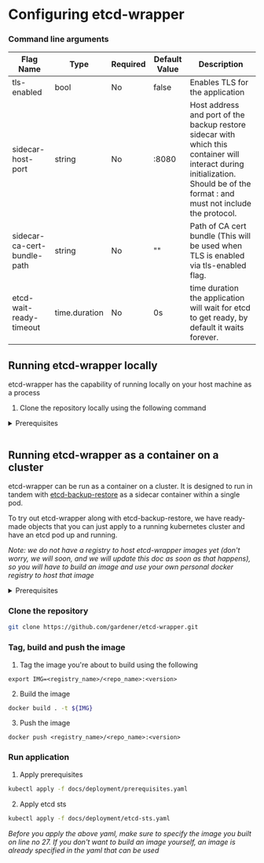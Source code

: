 # Configuring etcd-wrapper

### Command line arguments
| Flag Name | Type | Required | Default Value | Description |
| --- | --- | --- | --- | --- |
| tls-enabled | bool | No | false | Enables TLS for the application |
| sidecar-host-port | string | No | :8080 | Host address and port of the backup restore sidecar with which this container will interact during initialization. Should be of the format <host>:<port> and must not include the protocol. |
| sidecar-ca-cert-bundle-path | string | No | "" | Path of CA cert bundle (This will be used when TLS is enabled via tls-enabled flag. |
| etcd-wait-ready-timeout | time.duration | No | 0s | time duration the application will wait for etcd to get ready, by default it waits forever. |

## Running etcd-wrapper locally
etcd-wrapper has the capability of running locally on your host machine as a process

1. Clone the repository locally using the following command
<details>
<summary>Prerequisites</summary>
<br>
Install Git

On MacOS run:
```bash
brew install git
```
For other OS or for more detailed instructions please follow the [installation instructions](https://git-scm.com/downloads).
</details>

```bash

 ```

## Running etcd-wrapper as a container on a cluster
etcd-wrapper can be run as a container on a cluster. It is designed to run in tandem with [etcd-backup-restore](https://github.com/gardener/etcd-backup-restore) as a sidecar container within a single pod.

To try out etcd-wrapper along with etcd-backup-restore, we have ready-made objects that you can just apply to a running kubernetes cluster and have an etcd pod up and running.

*Note: we do not have a registry to host etcd-wrapper images yet (don't worry, we will soon, and we will update this doc as soon as that happens), so you will have to build an image and use your own personal docker registry to host that image*

<details>
<summary>Prerequisites</summary>

#### Install Git

On MacOS run:
```bash
brew install git
```
For other OS or for more detailed instructions please follow the [installation instructions](https://git-scm.com/downloads).
<br />
#### Install Docker

In order to test etcd-wrapper containers you will need a local kubernetes setup. Easiest way is to first install Docker. This becomes a pre-requisite to setting up either a vanilla KIND/minikube cluster or a local Gardener cluster.

On MacOS run:
```bash
brew install -cash docker
```
For other OS, follow the [installation instructions](https://docs.docker.com/get-docker/).

#### Installing Kubectl

To interact with the local Kubernetes cluster you will need kubectl. On MacOS run:
```bash
brew install kubernetes-cli
```
For other OS, follow the [installation instructions](https://kubernetes.io/docs/tasks/tools/install-kubectl/).
</details>

### Clone the repository
```bash
git clone https://github.com/gardener/etcd-wrapper.git
```

### Tag, build and push the image
1. Tag the image you're about to build using the following
```
export IMG=<registry_name>/<repo_name>:<version>
```
2. Build the image
```bash
docker build . -t ${IMG}
```
3. Push the image
```
docker push <registry_name>/<repo_name>:<version>
```

### Run application
1. Apply prerequisites
```bash
kubectl apply -f docs/deployment/prerequisites.yaml 
```
2. Apply etcd sts
```bash
kubectl apply -f docs/deployment/etcd-sts.yaml 
```
*Before you apply the above yaml, make sure to specify the image you built on line no 27. If you don't want to build an image yourself, an image is already specified in the yaml that can be used*
